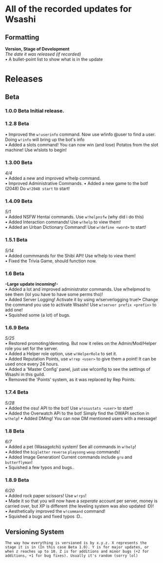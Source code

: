 # **All of the recorded updates for Wsashi**  

 ## Formatting  
**Version, Stage of Development**  
*The date it was released (if recorded)*  
  • A bullet-point list to show what is in the update  

 # Releases  
 ## Beta  
 ### **1.0.0 Beta Initial release.**  
 ### **1.2.8 Beta**  
  • Improved the `w!userinfo` command. Now use w!info @user to find a user. Doing `w!info` will bring up the bot's info  
  • Added a slots command! You can now win (and lose) Potatos from the slot machine! Use w!slots <amount> to begin!  
 ### **1.3.00 Beta**  
*4/4*  
  • Added a new and improved w!help command.  
  • Improved Administrative Commands. 
  • Added a new game to the bot! (2048) Do `w!2048 start` to start!  
 ### **1.4.09 Beta**  
*5/1*  
  • Added NSFW Hentai commands. Use `w!helpnsfw` (why did i do this)  
  • Added Interaction commands! Use `w!help` to view them!  
  • Added an Urban Dictionary Command! Use `w!define <word>` to start!  
 ### **1.5.1 Beta**  
*5/14*  
  • Added commmands for the Shibi API! Use w!help to view them!  
  • Fixed the Trivia Game, should function now.  
 ### **1.6 Beta**  
   **-Large update incoming!-**  
  • Added a lot and improved administrator commands. Use w!helpmod to see them (lol you have to have some perms tho)!  
  • Added Server Logging! Activate it by using w!serverlogging true!• Change the command you use to activate Wsashi! Use `w!server prefix <prefix>` to add one!  
  • Squished some (a lot) of bugs.  
 ### **1.6.9 Beta**  
 *5/25*  
  • Restored promoting/demoting. But now it relies on the Admin/Mod/Helper role you set for the server.  
  • Added a Helper role option, use `w!HelperRole` to set it.  
  • Added Reputation Points, use `w!rep <user>` to give them a point! It can be used once every 24 hours.  
  • Added a 'Master Config' panel, just use w!config to see the settings of Wsashi in this guild.  
  • Removed the 'Points' system, as it was replaced by Rep Points.  
 ### **1.7.4 Beta**  
 *5/28*  
  • Added the osu! API to the bot! Use `w!osustats <user>` to start!  
  • Added the Overwatch APi to the bot! Simply find the OWAPI section in `w!help`!
  • Added DMing! You can now DM mentioned users with a message!
### **1.8 Beta**
*6/7*  
  • Added a pet (Wasagotchi) system! See all commands in `w!help`!  
  • Added the `bigletter` `reverse` `playsong` `woop` commands!  
  • Added Image Generation! Current commands include `gru` and `butterflyman`!  
  • Squished a few typos and bugs..  
### **1.8.9 Beta**
*6/20*  
  • Added rock paper scissors! Use `w!rps`!  
  • Made it so that you will now have a *seperate* account per server, money is carried over, but XP is different (the leveling system was also updated :D)!  
  • Aesthetically improved the `w!command` command!  
  • Squished a bugs and fixed typos :D..  
 ## Versioning System  
    The way how everything is versioned is by x.y.z. X represents the stage it is in (In this case Beta 1.0). Y is for major updates, or when z reaches up to 10. Z is for additions and minor bugs (+2 for additions, +1 for bug fixes). Usually it's random (sorry lol)
